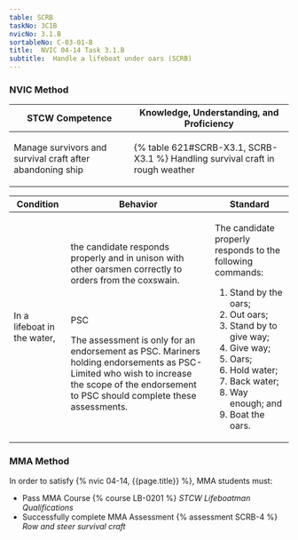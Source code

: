 ```yaml
---
table: SCRB
taskNo: 3C1B
nvicNo: 3.1.B 
sortableNo: C-03-01-B
title:  NVIC 04-14 Task 3.1.B 
subtitle:  Handle a lifeboat under oars (SCRB)
---
```






### NVIC Method

<a style="display:none;" onclick="togglevisibility('nvic_methods')" >Show NVIC method.</a>

<div id='nvic_methods' class='show'>

<table>
<thead>
<tr>
<th class='forty'> STCW Competence </th>
<th class='sixty'> Knowledge, Understanding, and Proficiency </th>
</tr>
</thead>

<tbody>
<tr><td markdown='1'>

Manage survivors and survival craft after abandoning ship

</td><td markdown='1'>

{% table 621#SCRB-X3.1, SCRB-X3.1 %} Handling survival craft in rough weather

</td></tr>


</tbody>
</table>


<table>
<thead>
<tr><th class='twenty'>  Condition </th><th class='twenty'> Behavior </th><th  class='sixty'>Standard </th></tr>
</thead>
<tbody >



<tr><td markdown='1'>

In a lifeboat in the water,

</td><td markdown='1'>

the candidate responds properly and in unison with other oarsmen correctly to orders from the coxswain.

<br>

<div class="tooltip" markdown='1'>

PSC

The assessment is only for an endorsement as PSC. Mariners holding endorsements as PSC-Limited who wish to increase the scope of the endorsement to PSC should complete these assessments.

</div>


</td><td markdown='1'>

The candidate properly responds to the following commands:

1. Stand by the oars;
2. Out oars;
3. Stand by to give way;
4. Give way;
5. Oars;
6. Hold water;
7. Back water;
8. Way enough; and 
9. Boat the oars. 

</td></tr>
</tbody>
</table>
</div>


### MMA Method

In order to satisfy  {% nvic 04-14, {{page.title}}  %}, MMA students must:

* Pass MMA Course {% course LB-0201 %}  *STCW Lifeboatman Qualifications*
* Successfully complete MMA Assessment {% assessment SCRB-4 %} *Row and steer survival craft*